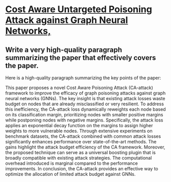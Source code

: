 # [Cost Aware Untargeted Poisoning Attack against Graph Neural Networks,](https://arxiv.org/abs/2312.07158)

## Write a very high-quality paragraph summarizing the paper that effectively covers the paper.

 Here is a high-quality paragraph summarizing the key points of the paper:

This paper proposes a novel Cost Aware Poisoning Attack (CA-attack) framework to improve the efficacy of graph poisoning attacks against graph neural networks (GNNs). The key insight is that existing attack losses waste budget on nodes that are already misclassified or very resilient. To address this inefficiency, the CA-attack loss dynamically reweights each node based on its classification margin, prioritizing nodes with smaller positive margins while postponing nodes with negative margins. Specifically, the attack loss applies an exponential decay function on the margins to assign higher weights to more vulnerable nodes. Through extensive experiments on benchmark datasets, the CA-attack combined with common attack losses significantly enhances performance over state-of-the-art methods. The gains highlight the attack budget efficiency of the CA framework. Moreover, the proposed technique can serve as a universal boosting plugin that is broadly compatible with existing attack strategies. The computational overhead introduced is marginal compared to the performance improvements. In conclusion, the CA-attack provides an effective way to optimize the allocation of limited attack budget against GNNs.
